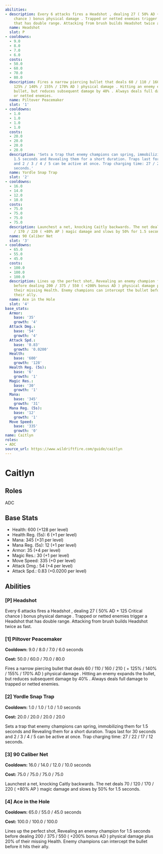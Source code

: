 ```yaml
---
abilities:
- description: Every 6 attacks fires a Headshot , dealing 27 ( 50% AD + 125 Critical
    chance ) bonus physical damage . Trapped or netted enemies trigger a Headshot
    that has double range. Attacking from brush builds Headshot twice as fast.
  name: Headshot
  slot: P
- cooldowns:
  - 9.0
  - 8.0
  - 7.0
  - 6.0
  costs:
  - 50.0
  - 60.0
  - 70.0
  - 80.0
  description: Fires a narrow piercing bullet that deals 60 / 110 / 160 / 210 ( +
    125% / 140% / 155% / 170% AD ) physical damage . Hitting an enemy expands the
    bullet, but reduces subsequent damage by 40% . Always deals full damage to trapped
    or netted enemies.
  name: Piltover Peacemaker
  slot: '1'
- cooldowns:
  - 1.0
  - 1.0
  - 1.0
  - 1.0
  costs:
  - 20.0
  - 20.0
  - 20.0
  - 20.0
  description: 'Sets a trap that enemy champions can spring, immobilizing them for
    1.5 seconds and Revealing them for a short duration. Traps last for 30 seconds
    and 2 / 3 / 4 / 5 can be active at once. Trap charging time: 27 / 22 / 17 / 12
    seconds.'
  name: Yordle Snap Trap
  slot: '2'
- cooldowns:
  - 16.0
  - 14.0
  - 12.0
  - 10.0
  costs:
  - 75.0
  - 75.0
  - 75.0
  - 75.0
  description: Launchest a net, knocking Caitly backwards. The net deals 70 / 120
    / 170 / 220 ( +80% AP ) magic damage and slows by 50% for 1.5 seconds.
  name: 90 Caliber Net
  slot: '3'
- cooldowns:
  - 65.0
  - 55.0
  - 45.0
  costs:
  - 100.0
  - 100.0
  - 100.0
  description: Lines up the perfect shot, Revealing an enemy champion for 1.5 seconds
    before dealing 200 / 375 / 550 ( +200% bonus AD ) physical damage plus 20% of
    their missing Health. Enemy champions can intercept the bullet before it hits
    their ally.
  name: Ace in the Hole
  slot: '4'
base_stats:
  Armor:
    base: '35'
    growth: '4'
  Attack Dmg.:
    base: '54'
    growth: '4'
  Attack Spd.:
    base: '0.83'
    growth: '0.0200'
  Health:
    base: '600'
    growth: '128'
  Health Reg. (5s):
    base: '6'
    growth: '1'
  Magic Res.:
    base: '30'
    growth: '1'
  Mana:
    base: '345'
    growth: '31'
  Mana Reg. (5s):
    base: '12'
    growth: '1'
  Move Speed:
    base: '335'
    growth: '0'
name: Caitlyn
roles:
- ADC
source_url: https://www.wildriftfire.com/guide/caitlyn
---
```


# Caitlyn

## Roles

ADC

## Base Stats

- Health: 600 (+128 per level)
- Health Reg. (5s): 6 (+1 per level)
- Mana: 345 (+31 per level)
- Mana Reg. (5s): 12 (+1 per level)
- Armor: 35 (+4 per level)
- Magic Res.: 30 (+1 per level)
- Move Speed: 335 (+0 per level)
- Attack Dmg.: 54 (+4 per level)
- Attack Spd.: 0.83 (+0.0200 per level)

## Abilities

### [P] Headshot

Every 6 attacks fires a Headshot , dealing 27 ( 50% AD + 125 Critical chance ) bonus physical damage . Trapped or netted enemies trigger a Headshot that has double range. Attacking from brush builds Headshot twice as fast.

### [1] Piltover Peacemaker

**Cooldown:** 9.0 / 8.0 / 7.0 / 6.0 seconds

**Cost:** 50.0 / 60.0 / 70.0 / 80.0

Fires a narrow piercing bullet that deals 60 / 110 / 160 / 210 ( + 125% / 140% / 155% / 170% AD ) physical damage . Hitting an enemy expands the bullet, but reduces subsequent damage by 40% . Always deals full damage to trapped or netted enemies.

### [2] Yordle Snap Trap

**Cooldown:** 1.0 / 1.0 / 1.0 / 1.0 seconds

**Cost:** 20.0 / 20.0 / 20.0 / 20.0

Sets a trap that enemy champions can spring, immobilizing them for 1.5 seconds and Revealing them for a short duration. Traps last for 30 seconds and 2 / 3 / 4 / 5 can be active at once. Trap charging time: 27 / 22 / 17 / 12 seconds.

### [3] 90 Caliber Net

**Cooldown:** 16.0 / 14.0 / 12.0 / 10.0 seconds

**Cost:** 75.0 / 75.0 / 75.0 / 75.0

Launchest a net, knocking Caitly backwards. The net deals 70 / 120 / 170 / 220 ( +80% AP ) magic damage and slows by 50% for 1.5 seconds.

### [4] Ace in the Hole

**Cooldown:** 65.0 / 55.0 / 45.0 seconds

**Cost:** 100.0 / 100.0 / 100.0

Lines up the perfect shot, Revealing an enemy champion for 1.5 seconds before dealing 200 / 375 / 550 ( +200% bonus AD ) physical damage plus 20% of their missing Health. Enemy champions can intercept the bullet before it hits their ally.

